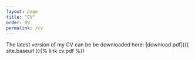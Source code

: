 ```yaml
---
layout: page
title: "CV"
order: 99
permalink: /cv
---
```


The latest version of my CV can be be downloaded here: [download pdf]({{ site.baseurl }}{% link cv.pdf %})
